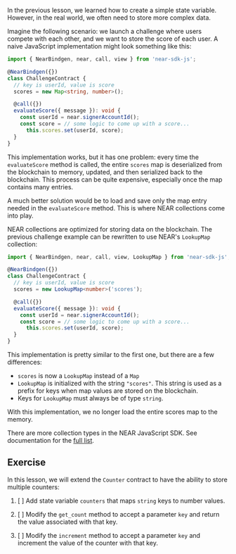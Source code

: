In the previous lesson, we learned how to create a simple state variable. However, in the real world, we often need to store more complex data.

Imagine the following scenario: we launch a challenge where users compete with each other, and we want to store the score of each user. A naive JavaScript implementation might look something like this:

```typescript
import { NearBindgen, near, call, view } from 'near-sdk-js';

@NearBindgen({})
class ChallengeContract {
  // key is userId, value is score
  scores = new Map<string, number>();

  @call({})
  evaluateScore({ message }): void {
    const userId = near.signerAccountId();
    const score = // some logic to come up with a score...
      this.scores.set(userId, score);
  }
}
```

This implementation works, but it has one problem: every time the `evaluateScore` method is called, the entire `scores` map is deserialized from the blockchain to memory, updated, and then serialized back to the blockchain. This process can be quite expensive, especially once the map contains many entries.

A much better solution would be to load and save only the map entry needed in the `evaluateScore` method. This is where NEAR collections come into play.

NEAR collections are optimized for storing data on the blockchain. The previous challenge example can be rewritten to use NEAR's `LookupMap` collection:

```typescript
import { NearBindgen, near, call, view, LookupMap } from 'near-sdk-js';

@NearBindgen({})
class ChallengeContract {
  // key is userId, value is score
  scores = new LookupMap<number>('scores');

  @call({})
  evaluateScore({ message }): void {
    const userId = near.signerAccountId();
    const score = // some logic to come up with a score...
      this.scores.set(userId, score);
  }
}
```

This implementation is pretty similar to the first one, but there are a few differences:

- `scores` is now a `LookupMap` instead of a `Map`
- `LookupMap` is initialized with the string `"scores"`. This string is used as a prefix for keys when map values are stored on the blockchain.
- Keys for `LookupMap` must always be of type `string`.

With this implementation, we no longer load the entire scores map to the memory.

There are more collection types in the NEAR JavaScript SDK. See documentation for the [full list](https://docs.near.org/sdk/js/contract-structure/collections).

## Exercise

In this lesson, we will extend the `Counter` contract to have the ability to store multiple counters:

1. [ ] Add state variable `counters` that maps `string` keys to number values.

2. [ ] Modify the `get_count` method to accept a parameter `key` and return the value associated with that key.

3. [ ] Modify the `increment` method to accept a parameter `key` and increment the value of the counter with that key.
